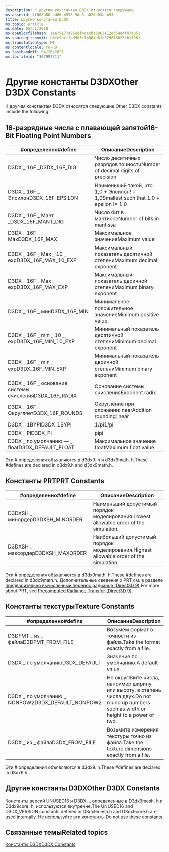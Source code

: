 ```yaml
---
description: К другим константам D3DX относятся следующие.
ms.assetid: 4f868a80-ad86-4598-9de3-a026e03aab93
title: Другие константы D3DX
ms.topic: article
ms.date: 05/31/2018
ms.openlocfilehash: 1aa75177a96cdf4cecba6063e12dd54a4f47a851
ms.sourcegitcommit: b6fe9acffad983c14864b8fe0296f6025cb1f961
ms.translationtype: MT
ms.contentlocale: ru-RU
ms.lasthandoff: 04/26/2021
ms.locfileid: "107997311"
---
```

# <a name="other-d3dx-constants"></a><span data-ttu-id="cd318-103">Другие константы D3DX</span><span class="sxs-lookup"><span data-stu-id="cd318-103">Other D3DX Constants</span></span>

<span data-ttu-id="cd318-104">К другим константам D3DX относятся следующие.</span><span class="sxs-lookup"><span data-stu-id="cd318-104">Other D3DX constants include the following:</span></span>

## <a name="16-bit-floating-point-numbers"></a><span data-ttu-id="cd318-105">16-разрядные числа с плавающей запятой</span><span class="sxs-lookup"><span data-stu-id="cd318-105">16-Bit Floating Point Numbers</span></span>



| <span data-ttu-id="cd318-106">\#определенно</span><span class="sxs-lookup"><span data-stu-id="cd318-106">\#define</span></span>                | <span data-ttu-id="cd318-107">Описание</span><span class="sxs-lookup"><span data-stu-id="cd318-107">Description</span></span>                             |
|-------------------------|-----------------------------------------|
| <span data-ttu-id="cd318-108">D3DX \_ 16F \_</span><span class="sxs-lookup"><span data-stu-id="cd318-108">D3DX\_16F\_DIG</span></span>          | <span data-ttu-id="cd318-109">Число десятичных разрядов точности</span><span class="sxs-lookup"><span data-stu-id="cd318-109">Number of decimal digits of precision</span></span>   |
| <span data-ttu-id="cd318-110">D3DX \_ 16F \_ Эпсилон</span><span class="sxs-lookup"><span data-stu-id="cd318-110">D3DX\_16F\_EPSILON</span></span>      | <span data-ttu-id="cd318-111">Наименьший такой, что 1,0 + Эпсилон! = 1,0</span><span class="sxs-lookup"><span data-stu-id="cd318-111">Smallest such that 1.0 + epsilon != 1.0</span></span> |
| <span data-ttu-id="cd318-112">D3DX \_ 16F \_ Мант \_</span><span class="sxs-lookup"><span data-stu-id="cd318-112">D3DX\_16F\_MANT\_DIG</span></span>    | <span data-ttu-id="cd318-113">Число бит в мантиссе</span><span class="sxs-lookup"><span data-stu-id="cd318-113">Number of bits in mantissa</span></span>              |
| <span data-ttu-id="cd318-114">D3DX \_ 16F \_ Max</span><span class="sxs-lookup"><span data-stu-id="cd318-114">D3DX\_16F\_MAX</span></span>          | <span data-ttu-id="cd318-115">Максимальное значение</span><span class="sxs-lookup"><span data-stu-id="cd318-115">Maximum value</span></span>                           |
| <span data-ttu-id="cd318-116">D3DX \_ 16F \_ Max \_ 10 \_ exp</span><span class="sxs-lookup"><span data-stu-id="cd318-116">D3DX\_16F\_MAX\_10\_EXP</span></span> | <span data-ttu-id="cd318-117">Максимальный показатель десятичной степени</span><span class="sxs-lookup"><span data-stu-id="cd318-117">Maximum decimal exponent</span></span>                |
| <span data-ttu-id="cd318-118">D3DX \_ 16F \_ Max \_ exp</span><span class="sxs-lookup"><span data-stu-id="cd318-118">D3DX\_16F\_MAX\_EXP</span></span>     | <span data-ttu-id="cd318-119">Максимальный показатель двоичной степени</span><span class="sxs-lookup"><span data-stu-id="cd318-119">Maximum binary exponent</span></span>                 |
| <span data-ttu-id="cd318-120">D3DX \_ 16F \_ мин</span><span class="sxs-lookup"><span data-stu-id="cd318-120">D3DX\_16F\_MIN</span></span>          | <span data-ttu-id="cd318-121">Минимальное положительное значение</span><span class="sxs-lookup"><span data-stu-id="cd318-121">Minimum positive value</span></span>                  |
| <span data-ttu-id="cd318-122">D3DX \_ 16F \_ min \_ 10 \_ exp</span><span class="sxs-lookup"><span data-stu-id="cd318-122">D3DX\_16F\_MIN\_10\_EXP</span></span> | <span data-ttu-id="cd318-123">Минимальный показатель десятичной степени</span><span class="sxs-lookup"><span data-stu-id="cd318-123">Minimum decimal exponent</span></span>                |
| <span data-ttu-id="cd318-124">D3DX \_ 16F \_ min \_ exp</span><span class="sxs-lookup"><span data-stu-id="cd318-124">D3DX\_16F\_MIN\_EXP</span></span>     | <span data-ttu-id="cd318-125">Минимальный показатель двоичной степени</span><span class="sxs-lookup"><span data-stu-id="cd318-125">Minimum binary exponent</span></span>                 |
| <span data-ttu-id="cd318-126">D3DX \_ 16F \_ основание системы счисления</span><span class="sxs-lookup"><span data-stu-id="cd318-126">D3DX\_16F\_RADIX</span></span>        | <span data-ttu-id="cd318-127">Основание системы счисления</span><span class="sxs-lookup"><span data-stu-id="cd318-127">Exponent radix</span></span>                          |
| <span data-ttu-id="cd318-128">D3DX \_ 16F \_ Округляет</span><span class="sxs-lookup"><span data-stu-id="cd318-128">D3DX\_16F\_ROUNDS</span></span>       | <span data-ttu-id="cd318-129">Округление при сложении: near</span><span class="sxs-lookup"><span data-stu-id="cd318-129">Addition rounding: near</span></span>                 |
| <span data-ttu-id="cd318-130">D3DX \_ 1BYPI</span><span class="sxs-lookup"><span data-stu-id="cd318-130">D3DX\_1BYPI</span></span>             | <span data-ttu-id="cd318-131">1/pi</span><span class="sxs-lookup"><span data-stu-id="cd318-131">1/pi</span></span>                                    |
| <span data-ttu-id="cd318-132">D3DX \_ Pi</span><span class="sxs-lookup"><span data-stu-id="cd318-132">D3DX\_PI</span></span>                | <span data-ttu-id="cd318-133">pi</span><span class="sxs-lookup"><span data-stu-id="cd318-133">pi</span></span>                                      |
| <span data-ttu-id="cd318-134">D3DX \_ по умолчанию — \_ float</span><span class="sxs-lookup"><span data-stu-id="cd318-134">D3DX\_DEFAULT\_FLOAT</span></span>    | <span data-ttu-id="cd318-135">Максимальное значение float</span><span class="sxs-lookup"><span data-stu-id="cd318-135">Maximum float value</span></span>                     |



 

<span data-ttu-id="cd318-136">Эти \# определения объявляются в d3dx9. h и d3dx9math. h.</span><span class="sxs-lookup"><span data-stu-id="cd318-136">These \#defines are declared in d3dx9.h and d3dx9math.h.</span></span>

## <a name="prt-constants"></a><span data-ttu-id="cd318-137">Константы PRT</span><span class="sxs-lookup"><span data-stu-id="cd318-137">PRT Constants</span></span>



| <span data-ttu-id="cd318-138">\#определенно</span><span class="sxs-lookup"><span data-stu-id="cd318-138">\#define</span></span>         | <span data-ttu-id="cd318-139">Описание</span><span class="sxs-lookup"><span data-stu-id="cd318-139">Description</span></span>                                |
|------------------|--------------------------------------------|
| <span data-ttu-id="cd318-140">D3DXSH \_ минордер</span><span class="sxs-lookup"><span data-stu-id="cd318-140">D3DXSH\_MINORDER</span></span> | <span data-ttu-id="cd318-141">Наименьший допустимый порядок моделирования.</span><span class="sxs-lookup"><span data-stu-id="cd318-141">Lowest allowable order of the simulation.</span></span>  |
| <span data-ttu-id="cd318-142">D3DXSH \_ максордер</span><span class="sxs-lookup"><span data-stu-id="cd318-142">D3DXSH\_MAXORDER</span></span> | <span data-ttu-id="cd318-143">Наибольший допустимый порядок моделирования.</span><span class="sxs-lookup"><span data-stu-id="cd318-143">Highest allowable order of the simulation.</span></span> |



 

<span data-ttu-id="cd318-144">Эти \# определения объявляются в d3dx9math. h.</span><span class="sxs-lookup"><span data-stu-id="cd318-144">These \#defines are declared in d3dx9math.h.</span></span> <span data-ttu-id="cd318-145">Дополнительные сведения о PRT см. в разделе [предварительно вычисленный перенос радианце (Direct3D 9)](precomputed-radiance-transfer.md).</span><span class="sxs-lookup"><span data-stu-id="cd318-145">For more about PRT, see [Precomputed Radiance Transfer (Direct3D 9)](precomputed-radiance-transfer.md).</span></span>

## <a name="texture-constants"></a><span data-ttu-id="cd318-146">Константы текстуры</span><span class="sxs-lookup"><span data-stu-id="cd318-146">Texture Constants</span></span>



| <span data-ttu-id="cd318-147">\#определенно</span><span class="sxs-lookup"><span data-stu-id="cd318-147">\#define</span></span>               | <span data-ttu-id="cd318-148">Описание</span><span class="sxs-lookup"><span data-stu-id="cd318-148">Description</span></span>                                                        |
|------------------------|--------------------------------------------------------------------|
| <span data-ttu-id="cd318-149">D3DFMT \_ из \_ файла</span><span class="sxs-lookup"><span data-stu-id="cd318-149">D3DFMT\_FROM\_FILE</span></span>     | <span data-ttu-id="cd318-150">Возьмем формат в точности из файла.</span><span class="sxs-lookup"><span data-stu-id="cd318-150">Take the format exactly from a file.</span></span>                               |
| <span data-ttu-id="cd318-151">D3DX \_ по умолчанию</span><span class="sxs-lookup"><span data-stu-id="cd318-151">D3DX\_DEFAULT</span></span>          | <span data-ttu-id="cd318-152">Значение по умолчанию.</span><span class="sxs-lookup"><span data-stu-id="cd318-152">A default value.</span></span>                                                   |
| <span data-ttu-id="cd318-153">D3DX \_ по умолчанию \_ NONPOW2</span><span class="sxs-lookup"><span data-stu-id="cd318-153">D3DX\_DEFAULT\_NONPOW2</span></span> | <span data-ttu-id="cd318-154">Не округляйте числа, например ширину или высоту, в степень числа двух.</span><span class="sxs-lookup"><span data-stu-id="cd318-154">Do not round up numbers such as width or height to a power of two.</span></span> |
| <span data-ttu-id="cd318-155">D3DX \_ из \_ файла</span><span class="sxs-lookup"><span data-stu-id="cd318-155">D3DX\_FROM\_FILE</span></span>       | <span data-ttu-id="cd318-156">Возьмите измерения текстуры точно из файла.</span><span class="sxs-lookup"><span data-stu-id="cd318-156">Take the texture dimensions exactly from a file.</span></span>                   |



 

<span data-ttu-id="cd318-157">Эти \# определения объявляются в d3dx9. h.</span><span class="sxs-lookup"><span data-stu-id="cd318-157">These \#defines are declared in d3dx9.h.</span></span>

## <a name="other-d3dx-constants"></a><span data-ttu-id="cd318-158">Другие константы D3DX</span><span class="sxs-lookup"><span data-stu-id="cd318-158">Other D3DX Constants</span></span>

<span data-ttu-id="cd318-159">Константы версий UNUSED16 и D3DX, \_ определенные в D3dx9mesh. h и D3dx9core. h, используются внутренне.</span><span class="sxs-lookup"><span data-stu-id="cd318-159">The UNUSED16 and D3DX\_VERSION constants defined in D3dx9mesh.h and D3dx9core.h are used internally.</span></span> <span data-ttu-id="cd318-160">Не используйте эти константы.</span><span class="sxs-lookup"><span data-stu-id="cd318-160">Do not use these constants.</span></span>

## <a name="related-topics"></a><span data-ttu-id="cd318-161">Связанные темы</span><span class="sxs-lookup"><span data-stu-id="cd318-161">Related topics</span></span>

<dl> <dt>

[<span data-ttu-id="cd318-162">Константы D3DX</span><span class="sxs-lookup"><span data-stu-id="cd318-162">D3DX Constants</span></span>](dx9-graphics-reference-d3dx-constants.md)
</dt> </dl>

 

 



